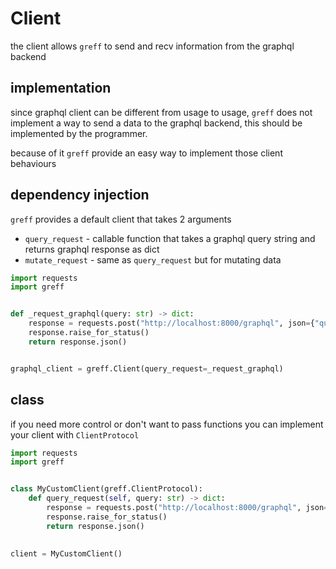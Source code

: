 # Client
the client allows `greff` to send and recv information from the graphql backend

## implementation
since graphql client can be different from usage to usage, `greff` does not implement a way to send a 
data to the graphql backend, this should be implemented by the programmer.

because of it `greff` provide an easy way to implement those client behaviours

## dependency injection
`greff` provides a default client that takes 2 arguments
 * `query_request` - callable function that takes a graphql query string and returns graphql response as dict
 * `mutate_request` - same as `query_request` but for mutating data

```py
import requests
import greff


def _request_graphql(query: str) -> dict:
    response = requests.post("http://localhost:8000/graphql", json={"query": query}, verify=False)
    response.raise_for_status()
    return response.json()


graphql_client = greff.Client(query_request=_request_graphql)
```

## class
if you need more control or don't want to pass functions you can implement 
your client with `ClientProtocol` 

```py
import requests
import greff


class MyCustomClient(greff.ClientProtocol):
    def query_request(self, query: str) -> dict:
        response = requests.post("http://localhost:8000/graphql", json={"query": query}, verify=False)
        response.raise_for_status()
        return response.json()
    

client = MyCustomClient()
```
